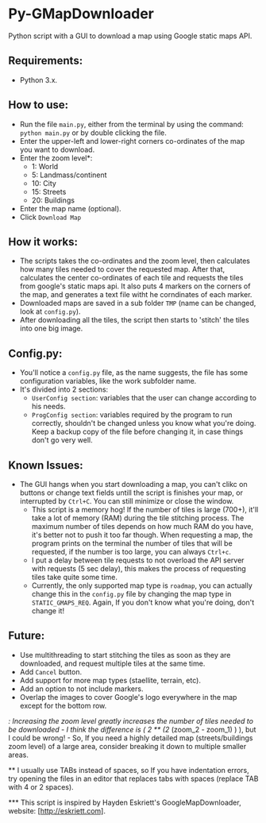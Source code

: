 # Py-GMapDownloader
Python script with a GUI to download a map using Google static maps API.

Requirements:
------------
  - Python 3.x.

How to use:
-----------
  - Run the file `main.py`, either from the terminal by using the command: `python main.py`
     or by double clicking the file.
  - Enter the upper-left and lower-right corners co-ordinates of the map you want to download.
  - Enter the zoom level*:
      - 1: World
      - 5: Landmass/continent
      - 10: City
      - 15: Streets
      - 20: Buildings
  - Enter the map name (optional).
  - Click `Download Map`

How it works:
-------------
  - The scripts takes the co-ordinates and the zoom level, then calculates how many tiles needed to cover the requested map. After that, calculates the center co-ordinates of each tile and requests the tiles from google's static maps api. It also puts 4 markers on the corners of the map, and generates a text file witht he corndinates of each marker.
  - Downloaded maps are saved in a sub folder `TMP` (name can be changed, look at `config.py`).
  - After downloading all the tiles, the script then starts to 'stitch' the tiles into one big image.

Config.py:
----------
  - You'll notice a `config.py` file, as the name suggests, the file has some configuration variables, like the work subfolder name.
  - It's divided into 2 sections:
    - `UserConfig section`: variables that the user can change according to his needs.
    - `ProgConfig section`: variables required by the program to run correctly, shouldn't be changed unless you know what you're doing. Keep a backup copy of the file before changing it, in case things don't go very well.

Known Issues:
-------------
- The GUI hangs when you start downloading a map, you can't clikc on buttons or change text fields untill the script is finishes your map, or interrupted by `Ctrl+C`. You can still minimize or close the window.
  - This script is a memory hog! If the number of tiles is large (700+), it'll take a lot of memory (RAM) during the tile stitching process. The maximum number of tiles depends on how much RAM do you have, it's better not to push it too far though.
  When requesting a map, the program prints on the terminal the number of tiles that will be requested, if the number is too large, you can always `Ctrl+c`.
  - I put a delay between tile requests to not overload the API server with requests (5 sec delay), this makes the process of requesting tiles take quite some time.
  - Currently, the only supported map type is `roadmap`, you can actually change this in the `config.py` file by changing the map type in `STATIC_GMAPS_REQ`. Again, If you don't know what you're doing, don't change it!

Future:
------
  - Use multithreading to start stitching the tiles as soon as they are downloaded, and request multiple tiles at the same time.
  - Add `Cancel` button.
  - Add support for more map types (staellite, terrain, etc).
  - Add an option to not include markers.
  - Overlap the images to cover Google's logo everywhere in the map except for the bottom row.
  
  *: Increasing the zoom level greatly increases the number of tiles needed to be downloaded - I think the difference is ( 2 ** (2* (zoom_2 - zoom_1) ) ), but I could be wrong! - So, If you need a highly detailed map (streets/buildings zoom level) of a large area, consider breaking it down to multiple smaller areas.
  
  ** I usually use TABs instead of spaces, so If you have indentation errors, try opening the files in an editor that replaces tabs with spaces (replace TAB with 4 or 2 spaces).
  
  *** This script is inspired by Hayden Eskriett's GoogleMapDownloader, website: [http://eskriett.com].

